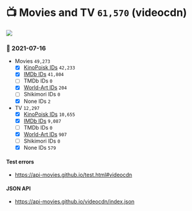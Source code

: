 # :tv: Movies and TV `61,570` (videocdn)

<a href="https://API-Movies.github.io"><img src="https://API-Movies.github.io/banner.png?cache"></a>

### :date: 2021-07-16
- Movies `49,273`
  - [x] <a href="https://API-Movies.github.io/videocdn/movie_kinopoisk_ids.json">KinoPoisk IDs</a> `42,233`
  - [x] <a href="https://API-Movies.github.io/videocdn/movie_imdb_ids.json">IMDb IDs</a> `41,804`
  - [ ] TMDb IDs `0`
  - [x] <a href="https://API-Movies.github.io/videocdn/movie_world_art_ids.json">World-Art IDs</a> `204`
  - [ ] Shikimori IDs `0`
  - [x] None IDs `2`
- TV `12,297`
  - [x] <a href="https://API-Movies.github.io/videocdn/tv_kinopoisk_ids.json">KinoPoisk IDs</a> `10,655`
  - [x] <a href="https://API-Movies.github.io/videocdn/tv_imdb_ids.json">IMDb IDs</a> `9,087`
  - [ ] TMDb IDs `0`
  - [x] <a href="https://API-Movies.github.io/videocdn/tv_world_art_ids.json">World-Art IDs</a> `907`
  - [ ] Shikimori IDs `0`
  - [x] None IDs `579`
#### Test errors
- <a href='https://api-movies.github.io/test.html#videocdn'>https://api-movies.github.io/test.html#videocdn</a>
#### JSON API
- <a href='https://api-movies.github.io/videocdn/index.json'>https://api-movies.github.io/videocdn/index.json</a>
